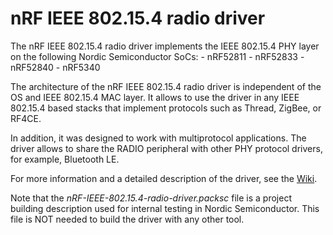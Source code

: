 # nRF IEEE 802.15.4 radio driver

The nRF IEEE 802.15.4 radio driver implements the IEEE 802.15.4 PHY layer on the following Nordic Semiconductor SoCs:
    - nRF52811
    - nRF52833
    - nRF52840
    - nRF5340

The architecture of the nRF IEEE 802.15.4 radio driver is independent of the OS and IEEE 802.15.4 MAC layer.
It allows to use the driver in any IEEE 802.15.4 based stacks that implement protocols such as Thread, ZigBee, or RF4CE.

In addition, it was designed to work with multiprotocol applications.
The driver allows to share the RADIO peripheral with other PHY protocol drivers, for example, Bluetooth LE.

For more information and a detailed description of the driver, see the [Wiki](https://infocenter.nordicsemi.com/topic/struct_drivers/struct/radio_driver_latest.html).

Note that the *nRF-IEEE-802.15.4-radio-driver.packsc* file is a project building description used for internal testing in Nordic Semiconductor.
This file is NOT needed to build the driver with any other tool.
